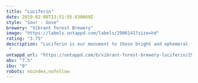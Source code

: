 ```yaml
---
title: "Luciferin"
date: 2019-02-08T13:51:55.630669Z
style: "Sour - Gose"
brewery: "Vibrant Forest Brewery"
image: "https://labels.untappd.com/labels/2906141?size=hd"
rating: "3.75"
description: "Luciferin is our monument to those bright and ephemeral flashes that light the deep. The aroma blends chocolate with tart lime; it's heavy, and oozes up the glass. On the tongue is an immediate assault of juiced lime which coalesces around the tart and salty gose broth. Our darkened base lends a whisper more of chocolate, before the experience sinks back to the depths. "
untappd_url: "https://untappd.com/b/vibrant-forest-brewery-luciferin/2906141"
abv: "7.5"
ibu: "0"
robots: noindex,nofollow
---
```

